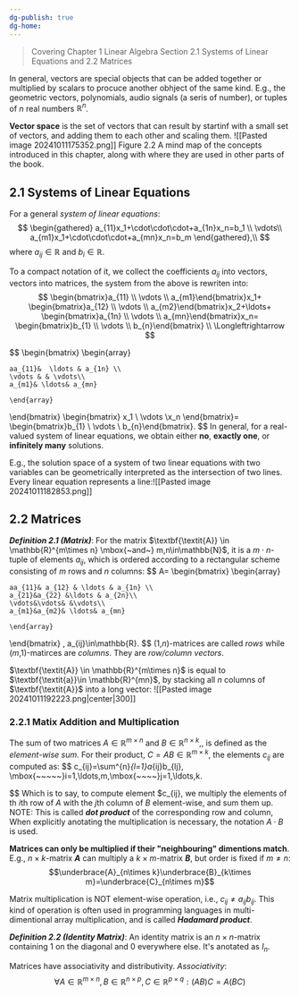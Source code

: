 ```yaml
---
dg-publish: true
dg-home:
---
```

>Covering Chapter 1 Linear Algebra Section 2.1 Systems of Linear Equations and 2.2 Matrices

In general, vectors are special objects that can be added together or multiplied by scalars to procuce another obhject of the same kind. E.g., the geometric vectors, polynomials, audio signals (a seris of number), or tuples of $n$ real numbers $\mathbb{R}^n$.

**Vector space** is the set of vectors that can result by startinf with a small set of vectors, and adding them to each other and scaling them.
![[Pasted image 20241011175352.png]]
Figure 2.2 A mind map of the concepts introduced in this chapter, along with where they are used in other parts of the book.

## 2.1 Systems of Linear Equations

For a general *system of linear equations*:
$$
\begin{gathered}
a_{11}x_1+\cdot\cdot\cdot+a_{1n}x_n=b_1 \\
\vdots\\
a_{m1}x_1+\cdot\cdot\cdot+a_{mn}x_n=b_m
\end{gathered},\\
$$
where $a_{ij} \in \mathbb{R}$ and $b_i \in \mathbb{R}$.

To a compact notation of it, we collect the coefficients $a_{ij}$ into vectors, vectors into matrices, the system from the above is rewriten into:
$$
\begin{bmatrix}a_{11} \\ \vdots \\ a_{m1}\end{bmatrix}x_1+
\begin{bmatrix}a_{12} \\ \vdots \\ a_{m2}\end{bmatrix}x_2+\ldots+
\begin{bmatrix}a_{1n} \\ \vdots \\ a_{mn}\end{bmatrix}x_n=
\begin{bmatrix}b_{1} \\ \vdots \\ b_{n}\end{bmatrix} \\ \Longleftrightarrow
$$

$$
\begin{bmatrix}
	\begin{array}
	
	aa_{11}&  \ldots & a_{1n} \\
	\vdots & & \vdots\\
	a_{m1}& \ldots& a_{mn}
	
	\end{array}
\end{bmatrix} 
\begin{bmatrix}
x_1 \\ \vdots \\x_n
\end{bmatrix}=
\begin{bmatrix}b_{1} \\ \vdots \\ b_{n}\end{bmatrix}.
$$
In general, for a real-valued system of linear equations, we obtain either **no**, **exactly one**, or **infinitely many** solutions.

E.g., the solution space of a system of two linear equations with two variables can be geometrically interpreted as the intersection of two lines. Every linear equation represents a line:![[Pasted image 20241011182853.png]]
## 2.2 Matrices

***Definition 2.1 (Matrix)***: 
For the matrix $\textbf{\textit{A}} \in \mathbb{R}^{m\times n} \mbox{~and~} m,n\in\mathbb{N}$, it is a $m\cdot n$-tuple of elements $a_{ij}$, which is ordered according to a rectangular scheme consisting of $m$ rows and $n$ columns:
$$
A=
\begin{bmatrix}
	\begin{array}
	
	aa_{11}& a_{12} & \ldots & a_{1n} \\
	a_{21}&a_{22} &\ldots & a_{2n}\\
	\vdots&\vdots& &\vdots\\
	a_{m1}&a_{m2}& \ldots& a_{mn}
	
	\end{array}
\end{bmatrix} 
,
a_{ij}\in\mathbb{R}.
$$
(1,*n*)-matrices are called *rows* while (*m*,1)-matirces are *columns*. They are *row/column vectors*.

$\textbf{\textit{A}} \in \mathbb{R}^{m\times n}$ is equal to $\textbf{\textit{a}}\in \mathbb{R}^{mn}$, by stacking all *n* columns of  $\textbf{\textit{A}}$ into a long vector:
![[Pasted image 20241011192223.png|center|300]]
### 2.2.1 Matix Addition and Multiplication

The sum of two matrices $A\in \mathbb{R}^{m\times n}$ and $B\in\mathbb{R}^{n\times k}$,, is defined as the *element-wise sum*. For their product, $C=AB\in\mathbb{R}^{m\times k}$, the elements $c_{ij}$ are computed as:
$$
c_{ij}=\sum^{n}_{l=1}a_{ij}b_{lj}, \mbox{~~~~~}i=1,\ldots,m,\mbox{~~~~}j=1,\ldots,k.

$$
Which is to say, to compute element $c_{ij}, we multiply the elements of th *i*th row of *A* with the *j*th column of *B* element-wise, and sum them up.
NOTE: This is called ***dot product*** of the corresponding row and column, When explicitly anotating the multiplication is necessary, the notation $A\cdot B$ is used.  

**Matrices can only be multiplied if their "neighbouring" dimentions match**. E.g., $n\times k$-matrix ***A*** can multiply a $k\times m$-matrix ***B***, but order is fixed if $m\neq n$:
$$\underbrace{A}_{n\times k}\underbrace{B}_{k\times m}=\underbrace{C}_{n\times m}$$

Matrix multiplication is NOT element-wise operation, i.e., $c_{ij}\neq a_{ij}b_{ij}$. This kind of operation is often used in programming languages in multi-dimentional array multiplication, and is called ***Hadamard product***.

***Definition 2.2 (Identity Matrix)***:
An identity matrix is an $n\times n$-matrix containing 1 on the diagonal and 0 everywhere else. It's anotated as $I_n$.

Matrices have associativity and distributivity.
*Associativity*:
$$
\forall A\in\mathbb{R}^{m\times n},B\in\mathbb{R}^{n\times p},C\in\mathbb{R}^{p\times q}:(AB)C=A(BC)
$$
